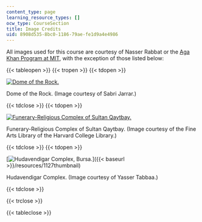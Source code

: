 ```yaml
---
content_type: page
learning_resource_types: []
ocw_type: CourseSection
title: Image Credits
uid: 8908d535-8bc0-1186-79ae-fe1d9a4e4986
---
```


All images used for this course are courtesy of Nasser Rabbat or the [Aga Khan Program at MIT](http://akpia.mit.edu/), with the exception of those listed below:

{{< tableopen >}}
{{< tropen >}}
{{< tdopen >}}


[![Dome of the Rock.](/courses/architecture/4-614-religious-architecture-and-islamic-cultures-fall-2002/lecture-notes/1005thumbnail.jpg)](http://archnet.org/library/images/one-image.tcl?image_id=28878&collection_id=)

Dome of the Rock. (Image courtesy of Sabri Jarrar.)


{{< tdclose >}}
{{< tdopen >}}


[![Funerary-Religious Complex of Sultan Qaytbay.](/courses/architecture/4-614-religious-architecture-and-islamic-cultures-fall-2002/lecture-notes/1109thumbnail.jpg)](http://archnet.org/library/images/one-image.tcl?image_id=17713&collection_id=)

Funerary-Religious Complex of Sultan Qaytbay. (Image courtesy of the Fine Arts Library of the Harvard College Library.)


{{< tdclose >}}
{{< tdopen >}}


[![Hudavendigar Complex, Bursa.](/courses/architecture/4-614-religious-architecture-and-islamic-cultures-fall-2002/lecture-notes/1127thumbnail.jpg)]({{< baseurl >}}/resources/1127thumbnail)

Hudavendigar Complex. (Image courtesy of Yasser Tabbaa.)


{{< tdclose >}}

{{< trclose >}}

{{< tableclose >}}